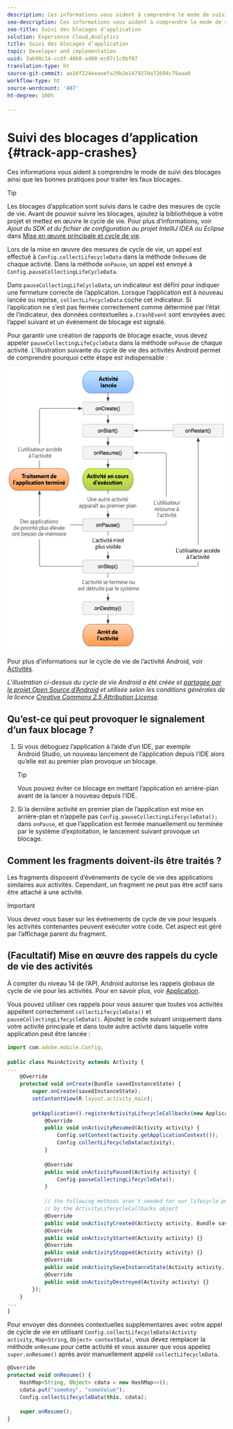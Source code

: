 ```yaml
---
description: Ces informations vous aident à comprendre le mode de suivi des blocages ainsi que les bonnes pratiques pour traiter les faux blocages.
seo-description: Ces informations vous aident à comprendre le mode de suivi des blocages ainsi que les bonnes pratiques pour traiter les faux blocages.
seo-title: Suivi des blocages d’application
solution: Experience Cloud,Analytics
title: Suivi des blocages d’application
topic: Developer and implementation
uuid: 3ab98c14-ccdf-4060-ad88-ec07c1c6bf07
translation-type: ht
source-git-commit: ae16f224eeaeefa29b2e1479270a72694c79aaa0
workflow-type: ht
source-wordcount: '487'
ht-degree: 100%

---
```



# Suivi des blocages d’application {#track-app-crashes}

Ces informations vous aident à comprendre le mode de suivi des blocages ainsi que les bonnes pratiques pour traiter les faux blocages.

>[!TIP]
>
>Les blocages d’application sont suivis dans le cadre des mesures de cycle de vie. Avant de pouvoir suivre les blocages, ajoutez la bibliothèque à votre projet et mettez en œuvre le cycle de vie. Pour plus d’informations, voir *Ajout du SDK et du fichier de configuration au projet IntelliJ IDEA ou Eclipse* dans [Mise en œuvre principale et cycle de vie](/help/android/getting-started/dev-qs.md).

Lors de la mise en œuvre des mesures de cycle de vie, un appel est effectué à `Config.collectLifecycleData` dans la méthode `OnResume` de chaque activité. Dans la méthode `onPause`, un appel est envoyé à `Config.pauseCollectingLifeCycleData`.

Dans `pauseCollectingLifeCycleData`, un indicateur est défini pour indiquer une fermeture correcte de l’application. Lorsque l’application est à nouveau lancée ou reprise, `collectLifecycleData` coche cet indicateur. Si l’application ne s’est pas fermée correctement comme déterminé par l’état de l’indicateur, des données contextuelles `a.CrashEvent` sont envoyées avec l’appel suivant et un événement de blocage est signalé.

Pour garantir une création de rapports de blocage exacte, vous devez appeler `pauseCollectingLifeCycleData` dans la méthode `onPause` de chaque activité. L’illustration suivante du cycle de vie des activités Android permet de comprendre pourquoi cette étape est indispensable :

![](assets/android-lifecycle.png)

Pour plus d’informations sur le cycle de vie de l’activité Android, voir [Activités](https://developer.android.com/guide/components/activities.html).

*L’illustration ci-dessus du cycle de vie Android a été créée et [partagée par le projet Open Source d’Android](https://source.android.com/) et utilisée selon les conditions générales de la licence [Creative Commons 2.5 Attribution License](https://creativecommons.org/licenses/by/2.5/).*

## Qu’est-ce qui peut provoquer le signalement d’un faux blocage ?

1. Si vous déboguez l’application à l’aide d’un IDE, par exemple Android Studio, un nouveau lancement de l’application depuis l’IDE alors qu’elle est au premier plan provoque un blocage.

   >[!TIP]
   >
   >Vous pouvez éviter ce blocage en mettant l’application en arrière-plan avant de la lancer à nouveau depuis l’IDE.

1. Si la dernière activité en premier plan de l’application est mise en arrière-plan et n’appelle pas `Config.pauseCollectingLifecycleData();` dans `onPause`, et que l’application est fermée manuellement ou terminée par le système d’exploitation, le lancement suivant provoque un blocage.

## Comment les fragments doivent-ils être traités ?

Les fragments disposent d’événements de cycle de vie des applications similaires aux activités. Cependant, un fragment ne peut pas être actif sans être attaché à une activité.

>[!IMPORTANT]
>
>Vous devez vous baser sur les événements de cycle de vie pour lesquels les activités contenantes peuvent exécuter votre code. Cet aspect est géré par l’affichage parent du fragment.

## (Facultatif) Mise en œuvre des rappels du cycle de vie des activités

À compter du niveau 14 de l’API, Android autorise les rappels globaux de cycle de vie pour les activités. Pour en savoir plus, voir [Application](https://developer.android.com/reference/android/app/Application).

Vous pouvez utiliser ces rappels pour vous assurer que toutes vos activités appellent correctement `collectLifecycleData()` et `pauseCollectingLifecycleData()`. Ajoutez le code suivant uniquement dans votre activité principale et dans toute autre activité dans laquelle votre application peut être lancée :

```js
import com.adobe.mobile.Config; 
  
public class MainActivity extends Activity { 
... 
    @Override 
    protected void onCreate(Bundle savedInstanceState) { 
        super.onCreate(savedInstanceState); 
        setContentView(R.layout.activity_main); 
  
        getApplication().registerActivityLifecycleCallbacks(new Application.ActivityLifecycleCallbacks() { 
            @Override 
            public void onActivityResumed(Activity activity) { 
                Config.setContext(activity.getApplicationContext()); 
                Config.collectLifecycleData(activity); 
            } 
  
            @Override 
            public void onActivityPaused(Activity activity) {     
                Config.pauseCollectingLifecycleData(); 
            } 
    
            // the following methods aren't needed for our lifecycle purposes, but are required to be implemented 
            // by the ActivityLifecycleCallbacks object 
            @Override 
            public void onActivityCreated(Activity activity, Bundle savedInstanceState) {} 
            @Override 
            public void onActivityStarted(Activity activity) {} 
            @Override 
            public void onActivityStopped(Activity activity) {} 
            @Override 
            public void onActivitySaveInstanceState(Activity activity, Bundle outState) {} 
            @Override 
            public void onActivityDestroyed(Activity activity) {} 
        }); 
    } 
... 
}
```

Pour envoyer des données contextuelles supplémentaires avec votre appel de cycle de vie en utilisant `Config.collectLifecycleData(Activity activity`, `Map<String`, `Object> contextData)`, vous devez remplacer la méthode `onResume` pour cette activité et vous assurer que vous appelez `super.onResume()` après avoir manuellement appelé `collectLifecycleData`.

```js
@Override 
protected void onResume() { 
    HashMap<String, Object> cdata = new HashMap<>(); 
    cdata.put("someKey", "someValue"); 
    Config.collectLifecycleData(this, cdata); 
  
    super.onResume(); 
}
```

